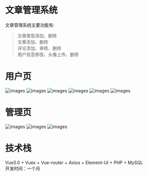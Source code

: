 # 文章管理系统
  文章管理系统主要功能有:  
  >文章类型添加、删除  
  >文章添加、删除  
  >评论添加、审核、删除  
  >用户信息修改、头像上传、删除  
# 用户页
![images](screenShots/login.PNG)
![images](screenShots/aside.PNG)
![images](screenShots/main.PNG)
![images](screenShots/atricle-detail.PNG)
![images](screenShots/article-add.PNG)
![images](screenShots/my-message.PNG)
# 管理页
![images](screenShots/type-admin.PNG)
![images](screenShots/comments-admin.PNG)
![images](screenShots/user-admin.PNG)
# 技术栈
  Vue3.0 + Vuex + Vue-router + Axios + Element-UI + PHP + MySQL  
  开发时间：一个月  
